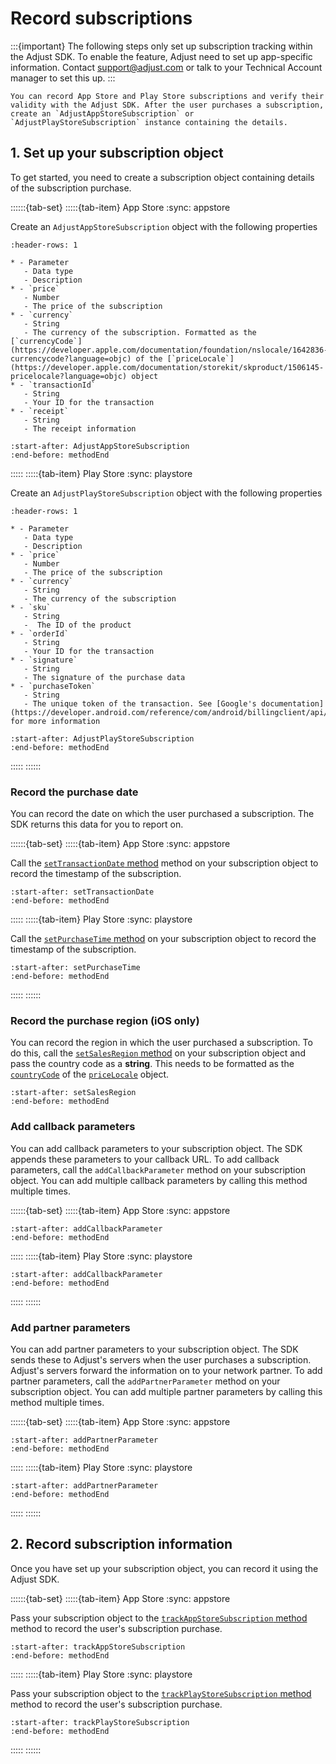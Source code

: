 # Record subscriptions

:::{important}
The following steps only set up subscription tracking within the Adjust SDK. To enable the feature, Adjust need to set up app-specific information. Contact <support@adjust.com> or talk to your Technical Account manager to set this up.
:::

```{versionadded} v4.22.0
You can record App Store and Play Store subscriptions and verify their validity with the Adjust SDK. After the user purchases a subscription, create an `AdjustAppStoreSubscription` or `AdjustPlayStoreSubscription` instance containing the details.
```

## 1. Set up your subscription object

To get started, you need to create a subscription object containing details of the subscription purchase.

::::::{tab-set}
:::::{tab-item} App Store
:sync: appstore

Create an `AdjustAppStoreSubscription` object with the following properties

```{list-table}
:header-rows: 1

* - Parameter
   - Data type
   - Description
* - `price`
   - Number
   - The price of the subscription
* - `currency`
   - String
   - The currency of the subscription. Formatted as the [`currencyCode`](https://developer.apple.com/documentation/foundation/nslocale/1642836-currencycode?language=objc) of the [`priceLocale`](https://developer.apple.com/documentation/storekit/skproduct/1506145-pricelocale?language=objc) object
* - `transactionId`
   - String
   - Your ID for the transaction
* - `receipt`
   - String
   - The receipt information
```

```{include} /unity/fragments/AdjustAppStoreSubscription.md
:start-after: AdjustAppStoreSubscription
:end-before: methodEnd
```
:::::
:::::{tab-item} Play Store
:sync: playstore

Create an `AdjustPlayStoreSubscription` object with the following properties

```{list-table}
:header-rows: 1

* - Parameter
   - Data type
   - Description
* - `price`
   - Number
   - The price of the subscription
* - `currency`
   - String
   - The currency of the subscription
* - `sku`
   - String
   -  The ID of the product
* - `orderId`
   - String
   - Your ID for the transaction
* - `signature`
   - String
   - The signature of the purchase data
* - `purchaseToken`
   - String
   - The unique token of the transaction. See [Google's documentation](https://developer.android.com/reference/com/android/billingclient/api/Purchase#getPurchaseToken()) for more information
```

```{include} /unity/fragments/AdjustPlayStoreSubscription.md
:start-after: AdjustPlayStoreSubscription
:end-before: methodEnd
```
:::::
::::::

### Record the purchase date

You can record the date on which the user purchased a subscription. The SDK returns this data for you to report on. 

::::::{tab-set}
:::::{tab-item} App Store
:sync: appstore

Call the [`setTransactionDate` method](unity-setTransactionDate-invocation) method on your subscription object to record the timestamp of the subscription.

```{include} /unity/fragments/AdjustAppStoreSubscription.md
:start-after: setTransactionDate
:end-before: methodEnd
```
:::::
:::::{tab-item} Play Store
:sync: playstore

Call the [`setPurchaseTime` method](unity-setPurchaseTime-invocation) on your subscription object to record the timestamp of the subscription.

```{include} /unity/fragments/AdjustPlayStoreSubscription.md
:start-after: setPurchaseTime
:end-before: methodEnd
```
:::::
::::::

### Record the purchase region (iOS only)

You can record the region in which the user purchased a subscription. To do this, call the [`setSalesRegion` method](unity-setSalesRegion-invocation) on your subscription object and pass the country code as a **string**. This needs to be formatted as the [`countryCode`](https://developer.apple.com/documentation/foundation/nslocale/1643060-countrycode?language=swift) of the [`priceLocale`](https://developer.apple.com/documentation/storekit/skproduct/1506145-pricelocale?language=swift) object.

```{include} /unity/fragments/AdjustAppStoreSubscription.md
:start-after: setSalesRegion
:end-before: methodEnd
```

### Add callback parameters

You can add callback parameters to your subscription object. The SDK appends these parameters to your callback URL. To add callback parameters, call the `addCallbackParameter` method on your subscription object. You can add multiple callback parameters by calling this method multiple times.

::::::{tab-set}
:::::{tab-item} App Store
:sync: appstore
```{include} /unity/fragments/AdjustAppStoreSubscription.md
:start-after: addCallbackParameter
:end-before: methodEnd
```
:::::
:::::{tab-item} Play Store
:sync: playstore
```{include} /unity/fragments/AdjustPlayStoreSubscription.md
:start-after: addCallbackParameter
:end-before: methodEnd
```
:::::
::::::

### Add partner parameters

You can add partner parameters to your subscription object. The SDK sends these to Adjust's servers when the user purchases a subscription. Adjust's servers forward the information on to your network partner. To add partner parameters, call the `addPartnerParameter` method on your subscription object. You can add multiple partner parameters by calling this method multiple times.

::::::{tab-set}
:::::{tab-item} App Store
:sync: appstore
```{include} /unity/fragments/AdjustAppStoreSubscription.md
:start-after: addPartnerParameter
:end-before: methodEnd
```
:::::
:::::{tab-item} Play Store
:sync: playstore
```{include} /unity/fragments/AdjustPlayStoreSubscription.md
:start-after: addPartnerParameter
:end-before: methodEnd
```
:::::
::::::

## 2. Record subscription information

Once you have set up your subscription object, you can record it using the Adjust SDK.

::::::{tab-set}
:::::{tab-item} App Store
:sync: appstore

Pass your subscription object to the [`trackAppStoreSubscription` method](unity-trackAppStoreSubscription-invocation) method to record the user's subscription purchase.

```{include} /unity/fragments/Adjust.md
:start-after: trackAppStoreSubscription
:end-before: methodEnd
```
:::::
:::::{tab-item} Play Store
:sync: playstore

Pass your subscription object to the [`trackPlayStoreSubscription` method](unity-trackPlayStoreSubscription-invocation) method to record the user's subscription purchase.

```{include} /unity/fragments/Adjust.md
:start-after: trackPlayStoreSubscription
:end-before: methodEnd
```
:::::
::::::

